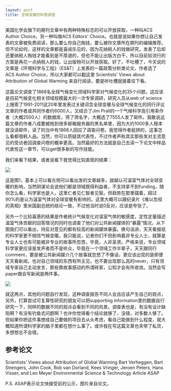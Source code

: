 ```yaml
---
layout: post
title: 全球变暖的科意调查
---
```


美国化学会旗下的期刊文章中有两种特殊标志的可以开放获取，一种叫ACS Author Choice，另一种叫做ACS Editors' Choice。也就是说如果你想让自己发表的文章被免费阅读，那么要么你自己掏钱，要么被你文章所在期刊的编辑推荐。但不论如何，这样的文章都是喜闻乐见的，因为花纳税人的钱做研究，发表了后却还要纳税人掏钱才能看到是不厚道的，但也不能让出版方白干，所以目前较流行的方案是再花一点纳税人的钱，让出版物可以开放获取。好了，不吐槽了，今天说的文章是《环境科学与工程》（ES&T）上发表的一篇政策分析类论文，作者选了ACS Author Choice，所以大家都可以戳这里 Scientists’ Views about Attribution of Global Warming 来自行阅读，要是听吐槽就接着往下看。

这篇论文调查了1868名全球气候变化领域科学家对气候变化的35个问题，这应该是目前气候变化相关领域规模最大的一次专家调研，研究人员从web of science上搜索了1991-2011这20年里发表过关键词含全球变暖与全球气候变化的同行评议文章的作者或共同作者约6000人，又结合了Jim Prall的一个气候科学高引用率作者（大概2500人）的数据库，筛了筛名字，大概选了7555人发了邮件。我敢说这篇文章的作者八成要被拖到很多邮箱服务器的黑名单里，因为大约1000多人根本就没读邮件，读了的当中有1868人回应了调查问卷。我觉得作者挺拼的，这事怎么看都很耗人品。当然，你可以质疑其代表性，不过作者声称其实那些发对主流意见的受访者回调查问卷的概率更高。当然最好的方法就是自己去读一下论文中样品代表性这一章节，可以get很多新的写作技能。

我们来看下结果，或者说看下我觉得比较直观的结果：

![](http://yufree.github.io/blogcn/figure/sglobal1.jpg)

这是图1，基本上可以看左侧可以看出发的文章越多，就越认可温室气体对全球变暖的影响，当然阴谋论会说他们都是领域既得利益者，不支持拿不到funding，随你怎么看，科学家也是人，这里仁者见仁智者见智。但趋势在那里摆着，超过90%的是认为温室气体对全球变暖有影响的。这里大概可以跟纪录片《难以忽视的真相》里米国副总统的结论一致，不过他当时说0反对，应该是夸张了。

另外一个比较喜感的结果是作者统计气候变化对温室气体的敏感度，定性定量描述温室气体贡献的回答情况的同时也调查了他们对公共新闻媒体的“暴露”情况，从下图我们可以看出，持反对意见的都有较高的新闻媒体暴露。换句话讲，天天看报纸的科学家更不相信气候变暖。我只能说，记者你们不但影响着非专业人士，就算是专业人士也有可能被非专业的故事所忽悠，毕竟，人非圣贤。严格来说，专业领域科学家更应该是发声者而不是听众，毕竟在一个领域工作半辈子，天天跟同行comment，要是被公共新闻媒介几个故事就忽悠了不像话，更应该出现的是即便天天看新闻，也对自己领域的东西有所主见，也不要出现那么高的never，只有领域专家自己主动发言，那些靠故事感动的所谓砖家，公知才会有所收敛。当然会写paper跟会写新闻是两件事。

![](http://yufree.github.io/blogcn/figure/sglobal2.jpg)

就这两点，其他的问题自行发现，这种调查报告不同人会且应该产生自己的观点，另外，打算尝试可复算性研究的朋友可以把supporting information里的数据自行研究一下，同样的数据不同的观点会看到不同的风景。调查表也是，有没有设计缺陷啊？有没有钓鱼式问题啊？也许你觉得看个结论就够了，没错，对多数人够了。但如果你把这件事想成自己要做的项目去从头考虑，看自己能做到什么程度，就大概知道所谓科学家的脑子里都在想什么事了。或许我在写这篇文章也夹带了私货，多想想总不会错。

## 参考论文

Scientists’ Views about Attribution of Global Warming Bart Verheggen, Bart Strengers, John Cook, Rob van Dorland, Kees Vringer, Jeroen Peters, Hans Visser, and Leo Meyer Environmental Science & Technology Article ASAP

P.S. ASAP表示论文快接受前的公示，图片来自论文。